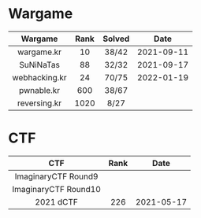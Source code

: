 # Wargame

|Wargame|Rank|Solved|Date|
|:---:|:---:|:---:|:---:|
|wargame.kr|10|38/42|2021-09-11|
|SuNiNaTas|88|32/32|2021-09-17|
|webhacking.kr|24|70/75|2022-01-19|
|pwnable.kr|600|38/67||
|reversing.kr|1020|8/27||

# CTF

|CTF|Rank|Date|
|:---:|:---:|:---:|
|ImaginaryCTF Round9|||
|ImaginaryCTF Round10|||
|2021 dCTF|226|2021-05-17|